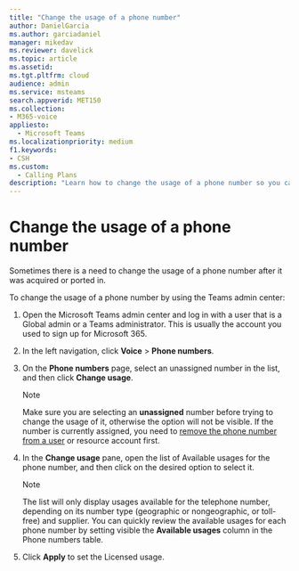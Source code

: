 ```yaml
---
title: "Change the usage of a phone number"
author: DanielGarcia
ms.author: garciadaniel
manager: mikedav
ms.reviewer: davelick
ms.topic: article
ms.assetid: 
ms.tgt.pltfrm: cloud
audience: admin
ms.service: msteams
search.appverid: MET150
ms.collection: 
- M365-voice
appliesto:
  - Microsoft Teams
ms.localizationpriority: medium
f1.keywords:
- CSH
ms.custom:
  - Calling Plans
description: "Learn how to change the usage of a phone number so you can switch it between being a Service number or a User number."
---
```


# Change the usage of a phone number

Sometimes there is a need to change the usage of a phone number after it was acquired or ported in.

To change the usage of a phone number by using the Teams admin center:

1.  Open the Microsoft Teams admin center and log in with a user that is a Global admin or a Teams administrator. This is usually the account you used to sign up for Microsoft 365.

2.  In the left navigation, click **Voice** \> **Phone numbers**.

3.  On the **Phone numbers** page, select an unassigned number in the list, and then click **Change usage**. 

      > [!NOTE]
      > Make sure you are selecting an **unassigned** number before trying to change the usage of it, otherwise the option will not be visible. If the number is currently assigned, you need to [remove the phone number from a user](https://docs.microsoft.com/en-us/microsoftteams/assign-change-or-remove-a-phone-number-for-a-user#remove-a-phone-number-from-a-user) or resource account first.

4.  In the **Change usage** pane, open the list of Available usages for the phone number, and then click on the desired option to select it.        

      > [!NOTE]
      > The list will only display usages available for the telephone number, depending on its number type (geographic or nongeographic, or toll-free) and supplier. You can quickly review the available usages for each phone number by setting visible the **Available usages** column in the Phone numbers table.

5.  Click **Apply** to set the Licensed usage.